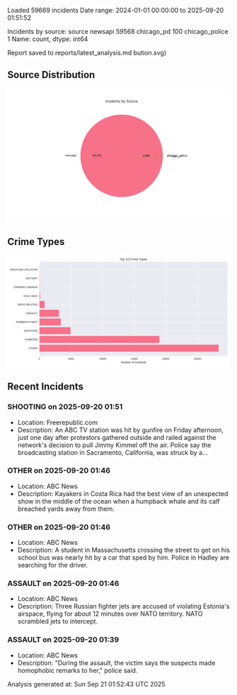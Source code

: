 
Loaded 59669 incidents
Date range: 2024-01-01 00:00:00 to 2025-09-20 01:51:52

Incidents by source:
source
newsapi           59568
chicago_pd          100
chicago_police        1
Name: count, dtype: int64

Report saved to reports/latest_analysis.md
bution.svg)

## Source Distribution
![Source Distribution](images/source_distribution.svg)

## Crime Types
![Crime Types](images/crime_types.svg)

## Recent Incidents

### SHOOTING on 2025-09-20 01:51
- Location: Freerepublic.com
- Description: An ABC TV station was hit by gunfire on Friday afternoon, just one day after protestors gathered outside and railed against the network's decision to pull Jimmy Kimmel off the air. Police say the broadcasting station in Sacramento, California, was struck by a…


### OTHER on 2025-09-20 01:46
- Location: ABC News
- Description: Kayakers in Costa Rica had the best view of an unexpected show in the middle of the ocean when a humpback whale and its calf breached yards away from them.


### OTHER on 2025-09-20 01:46
- Location: ABC News
- Description: A student in Massachusetts crossing the street to get on his school bus was nearly hit by a car that sped by him. Police in Hadley are searching for the driver.


### ASSAULT on 2025-09-20 01:46
- Location: ABC News
- Description: Three Russian fighter jets are accused of violating Estonia's airspace, flying for about 12 minutes over NATO territory. NATO scrambled jets to intercept.


### ASSAULT on 2025-09-20 01:39
- Location: ABC News
- Description: "During the assault, the victim says the suspects made homophobic remarks to her," police said.

Analysis generated at: Sun Sep 21 01:52:43 UTC 2025
